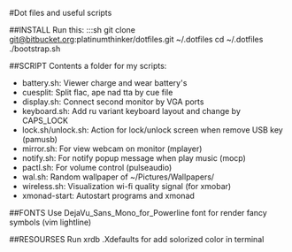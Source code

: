 #Dot files and useful scripts

##INSTALL
Run this:
:::sh
git clone git@bitbucket.org:platinumthinker/dotfiles.git ~/.dotfiles
cd ~/.dotfiles
./bootstrap.sh

##SCRIPT
Contents a folder for my scripts:
+ battery.sh: Viewer charge and wear battery's
+ cuesplit: Split flac, ape nad tta by cue file
+ display.sh: Connect second monitor by VGA ports
+ keyboard.sh: Add ru variant keyboard layout and change by CAPS_LOCK
+ lock.sh/unlock.sh: Action for lock/unlock screen when remove USB key (pamusb)
+ mirror.sh: For view webcam on monitor (mplayer)
+ notify.sh: For notify popup message when play music (mocp)
+ pactl.sh: For volume control (pulseaudio)
+ wal.sh: Random wallpaper of ~/Pictures/Wallpapers/
+ wireless.sh: Visualization wi-fi quality signal (for xmobar)
+ xmonad-start: Autostart programs and xmonad

##FONTS
Use DejaVu_Sans_Mono_for_Powerline font for render fancy symbols (vim lightline)

##RESOURSES
Run xrdb .Xdefaults for add solorized color in terminal
